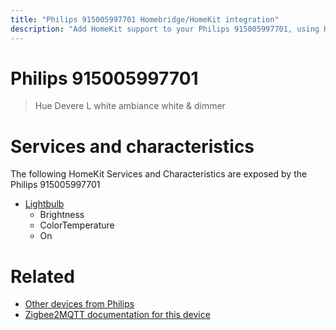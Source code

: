 ```yaml
---
title: "Philips 915005997701 Homebridge/HomeKit integration"
description: "Add HomeKit support to your Philips 915005997701, using Homebridge, Zigbee2MQTT and homebridge-z2m."
---
```

<!---
This file has been GENERATED using src/docgen/docgen.ts
DO NOT EDIT THIS FILE MANUALLY!
-->
# Philips 915005997701
> Hue Devere L white ambiance white & dimmer


# Services and characteristics
The following HomeKit Services and Characteristics are exposed by
the Philips 915005997701

* [Lightbulb](../../light.md)
  * Brightness
  * ColorTemperature
  * On


# Related
* [Other devices from Philips](../index.md#philips)
* [Zigbee2MQTT documentation for this device](https://www.zigbee2mqtt.io/devices/915005997701.html)